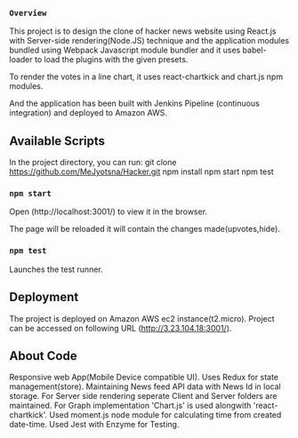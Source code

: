 ### `Overview`
This project is to design the clone of hacker news website using React.js with Server-side rendering(Node.JS) technique and the application modules bundled using Webpack Javascript module bundler and it uses babel-loader to load the plugins with the given presets.

To render the votes in a line chart, it uses react-chartkick and chart.js npm modules.

And the application has been built with Jenkins Pipeline (continuous integration) and deployed to Amazon AWS.

## Available Scripts

In the project directory, you can run:
git clone https://github.com/MeJyotsna/Hacker.git
npm install
npm start
npm test


### `npm start`

Open (http://localhost:3001/) to view it in the browser.


The page will be reloaded it will contain the changes made(upvotes,hide).

### `npm test`

Launches the test runner.

## Deployment

The project is deployed on Amazon AWS ec2 instance(t2.micro).
Project can be accessed on following URL (http://3.23.104.18:3001/).

## About Code

Responsive web App(Mobile Device compatible UI).
Uses Redux for state management(store).
Maintaining News feed API data with News Id in local storage.
For Server side rendering seperate Client and Server folders are maintained.
For Graph implementation 'Chart.js' is used alongwith 'react-chartkick'.
Used moment.js node module for calculating time from created date-time.
Used Jest with Enzyme for Testing.

